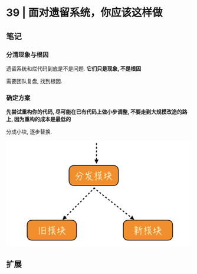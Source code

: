 # 39 | 面对遗留系统，你应该这样做

## 笔记

### 分清现象与根因

遗留系统和烂代码到底是不是问题. **它们只是现象, 不是根因**

需要团队复盘, 找到根因.

### 确定方案

**先尝试重构你的代码, 尽可能在已有代码上做小步调整, 不要走到大规模改造的路上, 因为重构的成本是最低的**

分成小块, 逐步替换.

![](./img/39_01.png)

## 扩展